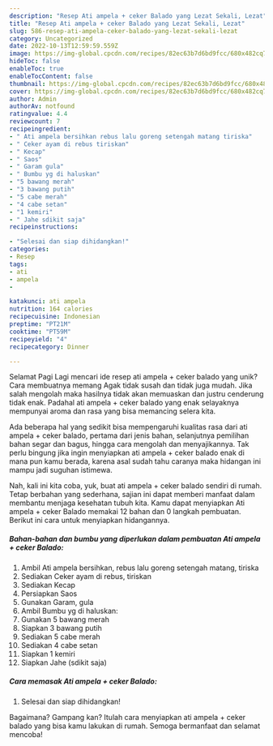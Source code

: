 ```yaml
---
description: "Resep Ati ampela + ceker Balado yang Lezat Sekali, Lezat"
title: "Resep Ati ampela + ceker Balado yang Lezat Sekali, Lezat"
slug: 586-resep-ati-ampela-ceker-balado-yang-lezat-sekali-lezat
category: Uncategorized
date: 2022-10-13T12:59:59.559Z
image: https://img-global.cpcdn.com/recipes/82ec63b7d6bd9fcc/680x482cq70/ati-ampela-ceker-balado-foto-resep-utama.jpg
hideToc: false
enableToc: true
enableTocContent: false
thumbnail: https://img-global.cpcdn.com/recipes/82ec63b7d6bd9fcc/680x482cq70/ati-ampela-ceker-balado-foto-resep-utama.jpg
cover: https://img-global.cpcdn.com/recipes/82ec63b7d6bd9fcc/680x482cq70/ati-ampela-ceker-balado-foto-resep-utama.jpg
author: Admin
authorAv: notfound
ratingvalue: 4.4
reviewcount: 7
recipeingredient:
- " Ati ampela bersihkan rebus lalu goreng setengah matang tiriska"
- " Ceker ayam di rebus tiriskan"
- " Kecap"
- " Saos"
- " Garam gula"
- " Bumbu yg di haluskan"
- "5 bawang merah"
- "3 bawang putih"
- "5 cabe merah"
- "4 cabe setan"
- "1 kemiri"
- " Jahe sdikit saja"
recipeinstructions:

- "Selesai dan siap dihidangkan!"
categories:
- Resep
tags:
- ati
- ampela
- 

katakunci: ati ampela  
nutrition: 164 calories
recipecuisine: Indonesian
preptime: "PT21M"
cooktime: "PT59M"
recipeyield: "4"
recipecategory: Dinner

---
```



Selamat Pagi Lagi mencari ide resep ati ampela + ceker balado yang unik? Cara membuatnya memang Agak tidak susah dan tidak juga mudah. Jika salah mengolah maka hasilnya tidak akan memuaskan dan justru cenderung tidak enak. Padahal ati ampela + ceker balado yang enak selayaknya mempunyai aroma dan rasa yang bisa memancing selera kita.


Ada beberapa hal yang sedikit bisa mempengaruhi kualitas rasa dari ati ampela + ceker balado, pertama dari jenis bahan, selanjutnya pemilihan bahan segar dan bagus, hingga cara mengolah dan menyajikannya. Tak perlu bingung jika ingin menyiapkan ati ampela + ceker balado enak di mana pun kamu berada, karena asal sudah tahu caranya maka hidangan ini mampu jadi suguhan istimewa.




Nah, kali ini kita coba, yuk, buat ati ampela + ceker balado sendiri di rumah. Tetap berbahan yang sederhana, sajian ini dapat memberi manfaat dalam membantu menjaga kesehatan tubuh kita. Kamu dapat menyiapkan Ati ampela + ceker Balado memakai 12 bahan dan 0 langkah pembuatan. Berikut ini cara untuk menyiapkan hidangannya.

<!--inarticleads1-->

##### Bahan-bahan dan bumbu yang diperlukan dalam pembuatan Ati ampela + ceker Balado:

1. Ambil  Ati ampela bersihkan, rebus lalu goreng setengah matang, tiriska
1. Sediakan  Ceker ayam di rebus, tiriskan
1. Sediakan  Kecap
1. Persiapkan  Saos
1. Gunakan  Garam, gula
1. Ambil  Bumbu yg di haluskan:
1. Gunakan 5 bawang merah
1. Siapkan 3 bawang putih
1. Sediakan 5 cabe merah
1. Sediakan 4 cabe setan
1. Siapkan 1 kemiri
1. Siapkan  Jahe (sdikit saja)




<!--inarticleads2-->

##### Cara memasak Ati ampela + ceker Balado:


1. Selesai dan siap dihidangkan!



Bagaimana? Gampang kan? Itulah cara menyiapkan ati ampela + ceker balado yang bisa kamu lakukan di rumah. Semoga bermanfaat dan selamat mencoba!
